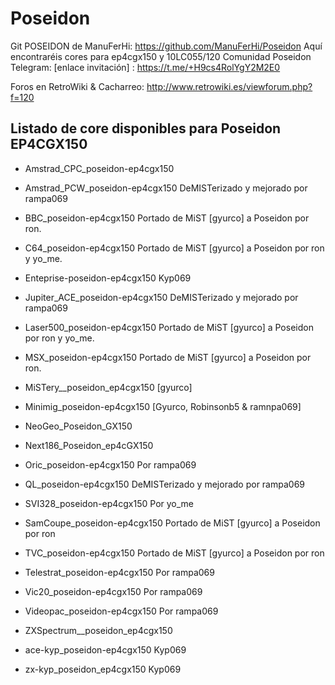 # Poseidon

Git POSEIDON de ManuFerHi: https://github.com/ManuFerHi/Poseidon
Aquí encontraréis cores para ep4cgx150 y 10LC055/120
Comunidad Poseidon Telegram: [enlace invitación] : https://t.me/+H9cs4RolYgY2M2E0

Foros en RetroWiki & Cacharreo: http://www.retrowiki.es/viewforum.php?f=120

## Listado de core disponibles para Poseidon EP4CGX150

- Amstrad_CPC_poseidon-ep4cgx150 

- Amstrad_PCW_poseidon-ep4cgx150
  DeMISTerizado y mejorado por rampa069

- BBC_poseidon-ep4cgx150
  Portado de MiST [gyurco] a Poseidon por ron.

- C64_poseidon-ep4cgx150
  Portado de MiST [gyurco] a Poseidon por ron y yo_me.
  
- Enteprise-poseidon-ep4cgx150
  Kyp069

- Jupiter_ACE_poseidon-ep4cgx150
  DeMISTerizado y mejorado por rampa069

- Laser500_poseidon-ep4cgx150
  Portado de MiST [gyurco] a Poseidon por ron y yo_me.
  
- MSX_poseidon-ep4cgx150
  Portado de MiST [gyurco] a Poseidon por ron.
  
- MiSTery__poseidon_ep4cgx150
  [gyurco]
  
- Minimig_poseidon-ep4cgx150
  [Gyurco, Robinsonb5 & ramnpa069]

- NeoGeo_Poseidon_GX150

- Next186_Poseidon_ep4cGX150

- Oric_poseidon-ep4cgx150
  Por rampa069

- QL_poseidon-ep4cgx150
  DeMISTerizado y mejorado por rampa069
  
- SVI328_poseidon-ep4cgx150
  Por yo_me
  
- SamCoupe_poseidon-ep4cgx150
  Portado de MiST [gyurco] a Poseidon por ron
  
- TVC_poseidon-ep4cgx150
  Portado de MiST [gyurco] a Poseidon por ron
  
- Telestrat_poseidon-ep4cgx150
  Por rampa069
  
- Vic20_poseidon-ep4cgx150
  Por rampa069
  
- Videopac_poseidon-ep4cgx150
  Por rampa069
  
- ZXSpectrum__poseidon_ep4cgx150

- ace-kyp_poseidon-ep4cgx150
  Kyp069
  
- zx-kyp_poseidon_ep4cgx150
  Kyp069
